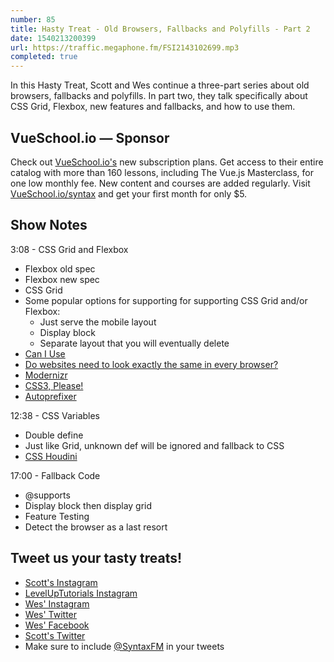 ```yaml
---
number: 85
title: Hasty Treat - Old Browsers, Fallbacks and Polyfills - Part 2
date: 1540213200399
url: https://traffic.megaphone.fm/FSI2143102699.mp3
completed: true
---
```


In this Hasty Treat, Scott and Wes continue a three-part series about old browsers, fallbacks and polyfills. In part two, they talk specifically about CSS Grid, Flexbox, new features and fallbacks, and how to use them.

## VueSchool.io — Sponsor

Check out [VueSchool.io's](https://vueschool.io/) new subscription plans. Get access to their entire catalog with more than 160 lessons, including The Vue.js Masterclass, for one low monthly fee. New content and courses are added regularly. Visit [VueSchool.io/syntax](https://vueschool.io/syntax) and get your first month for only $5.

## Show Notes

3:08 - CSS Grid and Flexbox

* Flexbox old spec
* Flexbox new spec
* CSS Grid
* Some popular options for supporting for supporting CSS Grid and/or Flexbox:
  * Just serve the mobile layout
  * Display block
  * Separate layout that you will eventually delete
* [Can I Use](https://caniuse.com/)
* [Do websites need to look exactly the same in every browser?](http://dowebsitesneedtolookexactlythesameineverybrowser.com/)
* [Modernizr](https://modernizr.com/)
* [CSS3, Please!](http://css3please.com/)
* [Autoprefixer](https://github.com/postcss/autoprefixer)

12:38 - CSS Variables

* Double define
* Just like Grid, unknown def will be ignored and fallback to CSS
* [CSS Houdini](https://css-houdini.org)

17:00 - Fallback Code

* @supports
* Display block then display grid
* Feature Testing
* Detect the browser as a last resort

## Tweet us your tasty treats!

* [Scott's Instagram](https://www.instagram.com/stolinski/)
* [LevelUpTutorials Instagram](https://www.instagram.com/LevelUpTutorials/)
* [Wes' Instagram](https://www.instagram.com/wesbos/)
* [Wes' Twitter](https://twitter.com/wesbos)
* [Wes' Facebook](https://www.facebook.com/wesbos.developer)
* [Scott's Twitter](https://twitter.com/stolinski)
* Make sure to include [@SyntaxFM](https://twitter.com/SyntaxFM) in your tweets
